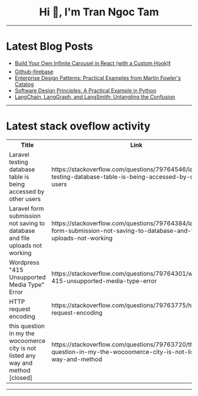 <h1 align="center">Hi 👋, I'm Tran Ngoc Tam</h1>

---

# Latest Blog Posts 
<!-- BLOG-POST-LIST:START -->
- [Build Your Own Infinite Carousel in React &lpar;with a Custom Hook&rpar;❗](https://dev.to/cristea_theodora_6200140b/build-your-own-infinite-carousel-in-react-with-a-custom-hook-1g29)
- [Github-firebase](https://dev.to/istockmarket/github-firebase-50m4)
- [Enterprise Design Patterns: Practical Examples from Martin Fowler&#39;s Catalog](https://dev.to/augusto_joaquinriveramu/enterprise-design-patterns-practical-examples-from-martin-fowlers-catalog-4m3p)
- [Software Design Principles: A Practical Example in Python](https://dev.to/augusto_joaquinriveramu/software-design-principles-a-practical-example-in-python-1k1l)
- [LangChain, LangGraph, and LangSmith: Untangling the Confusion](https://dev.to/naresh_82de734ade4c1c66d9/langchain-langgraph-and-langsmith-untangling-the-confusion-31m5)
<!-- BLOG-POST-LIST:END -->

---

# Latest stack oveflow activity
<table>
  <tr><th>Title</th><th>Link</th></tr>
  <!-- STACKOVERFLOW:START --><tr><td>Laravel testing database table is being accessed by other users</td><td>https://stackoverflow.com/questions/79764546/laravel-testing-database-table-is-being-accessed-by-other-users</td></tr><tr><td>Laravel form submission not saving to database and file uploads not working</td><td>https://stackoverflow.com/questions/79764384/laravel-form-submission-not-saving-to-database-and-file-uploads-not-working</td></tr><tr><td>Wordpress &quot;415 Unsupported Media Type&quot; Error</td><td>https://stackoverflow.com/questions/79764301/wordpress-415-unsupported-media-type-error</td></tr><tr><td>HTTP request encoding</td><td>https://stackoverflow.com/questions/79763775/http-request-encoding</td></tr><tr><td>this question in my the wocoomerce city is not listed any way and method [closed]</td><td>https://stackoverflow.com/questions/79763720/this-question-in-my-the-wocoomerce-city-is-not-listed-any-way-and-method</td></tr><!-- STACKOVERFLOW:END -->
</table>

---


